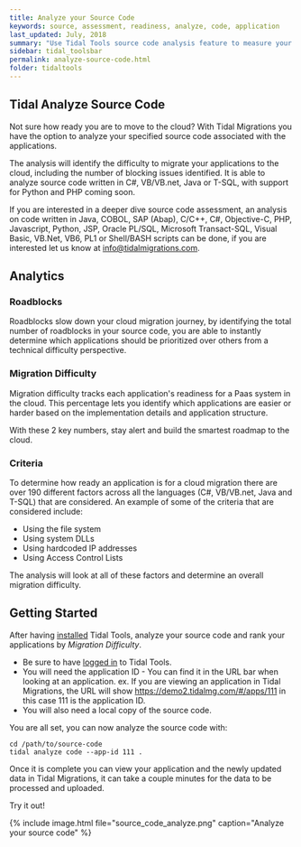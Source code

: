 ```yaml
---
title: Analyze your Source Code
keywords: source, assessment, readiness, analyze, code, application
last_updated: July, 2018
summary: "Use Tidal Tools source code analysis feature to measure your application code bases for cloud PaaS migration difficulty."
sidebar: tidal_toolsbar
permalink: analyze-source-code.html
folder: tidaltools
---
```

## Tidal Analyze Source Code

Not sure how ready you are to move to the cloud? With Tidal Migrations you have
the option to analyze your specified source code associated with the applications.

The analysis will identify the difficulty to migrate your applications to the cloud, including the number of blocking issues identified. It is able to analyze source code written in C#, VB/VB.net, Java or T-SQL, with support for Python and PHP coming soon.

If you are interested in a deeper dive source code assessment, an analysis on code written in Java, COBOL, SAP (Abap), C/C++, C#, Objective-C, PHP, Javascript, Python, JSP, Oracle PL/SQL, Microsoft Transact-SQL, Visual Basic, VB.Net, VB6, PL1 or Shell/BASH scripts can be done, if you are interested let us know at info@tidalmigrations.com.

## Analytics

### Roadblocks
Roadblocks slow down your cloud migration journey, by identifying the total number of roadblocks
in your source code, you are able to instantly determine which applications should be prioritized over others from a technical difficulty perspective.

### Migration Difficulty
Migration difficulty tracks each application's readiness for a Paas system in the cloud. This percentage lets
you identify which applications are easier or harder based on the implementation details and application structure.


With these 2 key numbers, stay alert and build the smartest roadmap to the cloud.

### Criteria

To determine how ready an application is for a cloud migration there are over 190 different factors across all the languages (C#, VB/VB.net, Java and T-SQL) that are considered.
An example of some of the criteria that are considered include:
  - Using the file system
  - Using system DLLs
  - Using hardcoded IP addresses
  - Using Access Control Lists

The analysis will look at all of these factors and determine an overall migration difficulty.

## Getting Started

After having [installed](tidal-tools.html#install) Tidal Tools,  analyze your source code and rank your applications by *Migration Difficulty*.

- Be sure to have [logged in](tidal-tools.html#login) to Tidal Tools.
- You will need the application ID - You can find it in the URL bar when looking at an application. ex. If you are viewing an application in Tidal Migrations, the URL will show https://demo2.tidalmg.com/#/apps/111 in this case 111 is the application ID.
- You will also need a local copy of the source code.


You are all set, you can now analyze the source code with:

```
cd /path/to/source-code
tidal analyze code --app-id 111 .
```

Once it is complete you can view your application and the newly updated data in Tidal Migrations, it can take a couple minutes for the data to be processed and uploaded.

Try it out!

{% include image.html file="source_code_analyze.png" caption="Analyze your source code" %}
